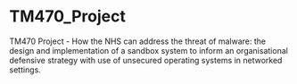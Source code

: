# TM470_Project
TM470 Project - How the NHS can address the threat of malware: the design and implementation of a sandbox system to inform an organisational defensive strategy with use of unsecured operating systems in networked settings.
